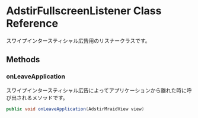 # AdstirFullscreenListener Class Reference
スワイプインタースティシャル広告用のリスナークラスです。

## Methods


### onLeaveApplication
スワイプインタースティシャル広告によってアプリケーションから離れた時に呼び出されるメソッドです。

```java
public void onLeaveApplication(AdstirMraidView view)
```